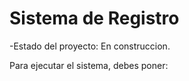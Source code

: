 <h1> Sistema de Registro </h1>

-Estado del proyecto: En construccion.

Para ejecutar el sistema, debes poner:
